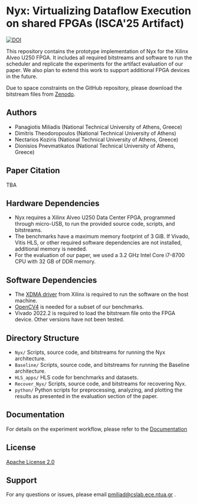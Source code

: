 
# Nyx: Virtualizing Dataflow Execution on shared FPGAs (ISCA'25 Artifact)



[![DOI](https://zenodo.org/badge/DOI/10.5281/zenodo.15274814.svg)](https://doi.org/10.5281/zenodo.15274814)



This repository contains the prototype implementation of Nyx for the Xilinx Alveo U250 FPGA. It includes all required bitstreams and software to run the scheduler and replicate the experiments for the artifact evaluation of our paper. We also plan to extend this work to support additional FPGA devices in the future.

Due to space constraints on the GitHub repository, please download the bitstream files from [Zenodo](https://doi.org/10.5281/zenodo.15274814).

## Authors

- Panagiotis Miliadis (National Technical University of Athens, Greece)
- Dimitris Theodoropoulos (National Technical University of Athens)
- Nectarios Koziris (National Technical University of Athens, Greece)
- Dionisios Pnevmatikatos (National Technical University of Athens, Greece) 



## Paper Citation

TBA

## Hardware Dependencies

- Nyx requires a Xilinx Alveo U250 Data Center FPGA, programmed through micro-USB, to run the provided source code, scripts, and bitstreams. 
- The benchmarks have a maximum memory footprint of 3 GiB. If Vivado, Vitis HLS, or other required software dependencies are not installed, additional memory is needed.
- For the evaluation of our paper, we used a 3.2 GHz Intel Core i7-8700 CPU with 32 GB of DDR memory.

## Software Dependencies

- The [XDMA driver](https://github.com/Xilinx/dma_ip_drivers) from Xilinx is required to run the software on the host machine.
- [OpenCV4](https://docs.opencv.org/4.7.0/d7/d9f/tutorial_linux_install.html) is needed for a subset of our benchmarks. 
- Vivado 2022.2 is required to load the bitstream file onto the FPGA device. Other versions have not been tested. 

## Directory Structure
- `Nyx/` Scripts, source code, and bitstreams for running the Nyx architecture.
- `Baseline/` Scripts, source code, and bitstreams for running the Baseline architecture.
- `HLS_apps/` HLS code for benchmarks and datasets.
- `Recover_Nyx/` Scripts, source code, and bitstreams for recovering Nyx.
- `python/` Python scripts for preprocessing, analyzing, and plotting the results as presented in the evaluation section of the paper.
## Documentation

For details on the experiment workflow, please refer to the [Documentation](artifact_workflow.md)


## License

[Apache License 2.0](http://www.apache.org/licenses/LICENSE-2.0)


## Support

For any questions or issues, please email pmiliad@cslab.ece.ntua.gr .


